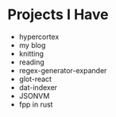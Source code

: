 # Projects I Have

- hypercortex
- my blog
- knitting
- reading
- regex-generator-expander
- glot-react
- dat-indexer
- JSONVM
- fpp in rust
